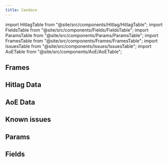 ```yaml
---
title: Candace
---
```


import HitlagTable from "@site/src/components/Hitlag/HitlagTable";
import FieldsTable from "@site/src/components/Fields/FieldsTable";
import ParamsTable from "@site/src/components/Params/ParamsTable";
import FramesTable from "@site/src/components/Frames/FramesTable";
import IssuesTable from "@site/src/components/Issues/IssuesTable";
import AoETable from "@site/src/components/AoE/AoETable";

## Frames

<FramesTable character="candace" />

## Hitlag Data

<HitlagTable character="candace" />

## AoE Data

<AoETable character="candace" />

## Known issues

<IssuesTable character="candace" />

## Params

<ParamsTable character="candace" />

## Fields

<FieldsTable character="candace" />